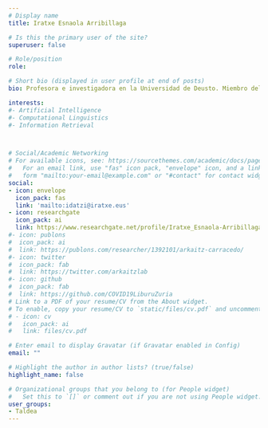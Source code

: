 ```yaml
---
# Display name
title: Iratxe Esnaola Arribillaga

# Is this the primary user of the site?
superuser: false

# Role/position
role: 

# Short bio (displayed in user profile at end of posts)
bio: Profesora e investigadora en la Universidad de Deusto. Miembro del laboratorio  de  ideas  Telesforo  Monzon  eLab Euskal Herrigintza Laborategia. Ingeniera  en Informática y Doctora en Educación.

interests:
#- Artificial Intelligence
#- Computational Linguistics
#- Information Retrieval



# Social/Academic Networking
# For available icons, see: https://sourcethemes.com/academic/docs/page-builder/#icons
#   For an email link, use "fas" icon pack, "envelope" icon, and a link in the
#   form "mailto:your-email@example.com" or "#contact" for contact widget.
social:
- icon: envelope
  icon_pack: fas
  link: 'mailto:idatzi@iratxe.eus'
- icon: researchgate
  icon_pack: ai
  link: https://www.researchgate.net/profile/Iratxe_Esnaola-Arribillaga
#- icon: publons
#  icon_pack: ai
#  link: https://publons.com/researcher/1392101/arkaitz-carracedo/
#- icon: twitter
#  icon_pack: fab
#  link: https://twitter.com/arkaitzlab
#- icon: github
#  icon_pack: fab
#  link: https://github.com/COVID19LiburuZuria
# Link to a PDF of your resume/CV from the About widget.
# To enable, copy your resume/CV to `static/files/cv.pdf` and uncomment the lines below.
# - icon: cv
#   icon_pack: ai
#   link: files/cv.pdf

# Enter email to display Gravatar (if Gravatar enabled in Config)
email: ""

# Highlight the author in author lists? (true/false)
highlight_name: false

# Organizational groups that you belong to (for People widget)
#   Set this to `[]` or comment out if you are not using People widget.
user_groups:
- Taldea
---
```


